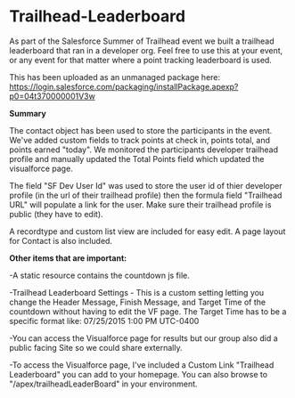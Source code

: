 # Trailhead-Leaderboard
As part of the Salesforce Summer of Trailhead event we built a trailhead leaderboard that ran in a developer org.  Feel free to use this at your event, or any event for that matter where a point tracking leaderboard is used.  

This has been uploaded as an unmanaged package here:
https://login.salesforce.com/packaging/installPackage.apexp?p0=04t370000001V3w


<b>Summary</b>

The contact object has been used to store the participants in the event.  We've added custom fields to track points at check in, points total, and points earned "today".  We monitored the participants developer trailhead profile and manually updated the Total Points field which updated the visualforce page.  

The field "SF Dev User Id" was used to store the user id of thier developer profile (in the url of their trailhead profile) then the formula field "Trailhead URL" will populate a link for the user. Make sure their trailhead profile is public (they have to edit).

A recordtype and custom list view are included for easy edit.  A page layout for Contact is also included.



<b>Other items that are important:</b>

-A static resource contains the countdown js file.

-Trailhead Leaderboard Settings - This is a custom setting letting you change the Header Message, Finish Message, and Target Time of the countdown without having to edit the VF page.  The Target Time has to be a specific format like: 07/25/2015 1:00 PM UTC-0400

-You can access the Visualforce page for results but our group also did a public facing Site so we could share externally.

-To access the Visualforce page, I've included a Custom Link "Trailhead Leaderboard" you can add to your homepage.  You can also browse to "/apex/trailheadLeaderBoard" in your environment.


